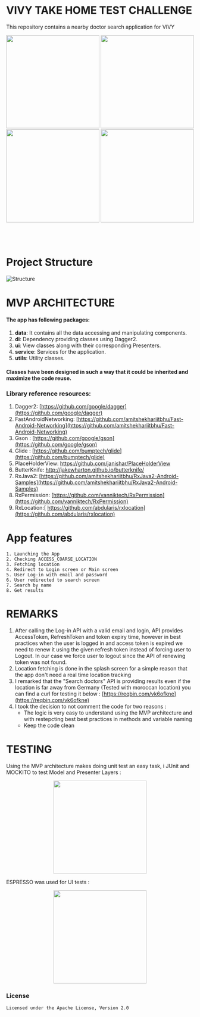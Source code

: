 


# VIVY TAKE HOME TEST CHALLENGE
This repository contains a nearby doctor search application for VIVY
<p align="center">
  <img src="http://achraf.fps-platform.com/DEMO.gif" width="250">  
  <img src="http://achraf.fps-platform.com/splash_screen.png" width="250">
  <img src="http://achraf.fps-platform.com/login_screen.png" width="250">
  <img src="http://achraf.fps-platform.com/doctors_list_screen.png" width="250">
</p>
<br>
<br>

# Project Structure
![Structure](http://achraf.fps-platform.com/architecture.jpg)
<br>

# MVP ARCHITECTURE

#### The app has following packages:
1. **data**: It contains all the data accessing and manipulating components.
2. **di**: Dependency providing classes using Dagger2.
3. **ui**: View classes along with their corresponding Presenters.
4. **service**: Services for the application.
5. **utils**: Utility classes.

#### Classes have been designed in such a way that it could be inherited and maximize the code reuse.

### Library reference resources:
1. Dagger2: [https://github.com/google/dagger](https://github.com/google/dagger)
2. FastAndroidNetworking: [https://github.com/amitshekhariitbhu/Fast-Android-Networking](https://github.com/amitshekhariitbhu/Fast-Android-Networking)
3. Gson : [https://github.com/google/gson](https://github.com/google/gson)
4. Glide : [https://github.com/bumptech/glide](https://github.com/bumptech/glide)
5. PlaceHolderView: https://github.com/janishar/PlaceHolderView
6. ButterKnife: http://jakewharton.github.io/butterknife/
7. RxJava2: [https://github.com/amitshekhariitbhu/RxJava2-Android-Samples](https://github.com/amitshekhariitbhu/RxJava2-Android-Samples)
8.  RxPermission: [https://github.com/vanniktech/RxPermission](https://github.com/vanniktech/RxPermission)
9.  RxLocation:[ https://github.com/abdularis/rxlocation](https://github.com/abdularis/rxlocation)

# App features
```
1. Launching the App
2. Checking ACCESS_COARSE_LOCATION
3. Fetching location
4. Redirect to Login screen or Main screen
5. User Log-in with email and password
6. User redirected to search screen
7. Search by name
8. Get results
```

# REMARKS
1. After calling the Log-in API with a valid email and login, API provides AccessToken, RefreshToken and token expiry time, however in best practices when the user is logged in and access token is expired we need to renew it using the given refresh token instead of forcing user to Logout.
In our case we force user to logout since the API of renewing token was not found.
2. Location fetching is done in the splash screen for a simple reason that the app don't need a real time location tracking
3. I remarked that the "Search doctors" API is providing results even if the location is far away from Germany (Tested with moroccan location) you can find a curl for testing it below :  [https://reqbin.com/vk6ofkne](https://reqbin.com/vk6ofkne)
4. I took the decision to not comment the code for two reasons :
	 - The logic is very easy to understand using the MVP architecture and with restepcting best best practices in methods and variable naming
	 - Keep the code clean

# TESTING
Using the MVP architecture makes doing unit test an easy task, i JUnit and MOCKITO to test Model and Presenter Layers :
<p align="center">
  <img src="http://achraf.fps-platform.com/tests.png" width="250">
</p>

ESPRESSO was used for UI tests :
<p align="center">
  <img src="http://achraf.fps-platform.com/ui_test.png" width="250">
</p>



### License
```
Licensed under the Apache License, Version 2.0